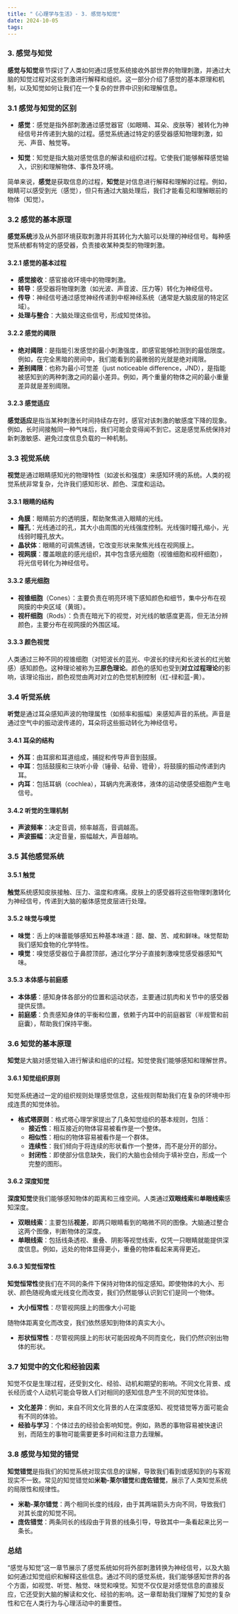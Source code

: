 ```yaml
---
title: "《心理学与生活》- 3. 感觉与知觉"
date: 2024-10-05
tags: 
---
```

### 3. **感觉与知觉**

**感觉与知觉**章节探讨了人类如何通过感觉系统接收外部世界的物理刺激，并通过大脑的知觉过程对这些刺激进行解释和组织。这一部分介绍了感觉的基本原理和机制，以及知觉如何让我们在一个复杂的世界中识别和理解信息。

### 3.1 感觉与知觉的区别

- **感觉**：感觉是指外部刺激通过感觉器官（如眼睛、耳朵、皮肤等）被转化为神经信号并传递到大脑的过程。感觉系统通过特定的感受器感知物理刺激，如光、声音、触觉等。
  
- **知觉**：知觉是指大脑对感觉信息的解读和组织过程。它使我们能够解释感觉输入，识别和理解物体、事件及环境。

简单来说，**感觉**是获取信息的过程，**知觉**是对信息进行解释和理解的过程。例如，眼睛可以感受到光（感觉），但只有通过大脑处理后，我们才能看见和理解眼前的物体（知觉）。

### 3.2 感觉的基本原理

**感觉系统**涉及从外部环境获取刺激并将其转化为大脑可以处理的神经信号。每种感觉系统都有特定的感受器，负责接收某种类型的物理刺激。

#### 3.2.1 感觉的基本过程
- **感觉接收**：感官接收环境中的物理刺激。
- **转导**：感受器将物理刺激（如光波、声音波、压力等）转化为神经信号。
- **传导**：神经信号通过感觉神经传递到中枢神经系统（通常是大脑皮层的特定区域）。
- **处理与整合**：大脑处理这些信号，形成知觉体验。

#### 3.2.2 感觉的阈限
- **绝对阈限**：是指能引发感觉的最小刺激强度，即感官能够检测到的最低限度。例如，在完全黑暗的房间中，我们能看到的最微弱的光就是绝对阈限。
- **差别阈限**：也称为最小可觉差（just noticeable difference，JND），是指能被感知到的两种刺激之间的最小差异。例如，两个重量的物体之间的最小重量差异就是差别阈限。

#### 3.2.3 感觉适应
**感觉适应**是指当某种刺激长时间持续存在时，感官对该刺激的敏感度下降的现象。例如，长时间接触同一种气味后，我们可能会变得闻不到它。这是感觉系统保持对新刺激敏感、避免过度信息负载的一种机制。

### 3.3 视觉系统

**视觉**是通过眼睛感知光的物理特性（如波长和强度）来感知环境的系统。人类的视觉系统非常复杂，允许我们感知形状、颜色、深度和运动。

#### 3.3.1 眼睛的结构
- **角膜**：眼睛前方的透明膜，帮助聚焦进入眼睛的光线。
- **瞳孔**：光线通过的孔，其大小由周围的光线强度控制。光线强时瞳孔缩小，光线弱时瞳孔放大。
- **晶状体**：眼睛的可调焦透镜，它改变形状来聚焦光线在视网膜上。
- **视网膜**：覆盖眼底的感光组织，其中包含感光细胞（视锥细胞和视杆细胞），将光信号转化为神经信号。

#### 3.3.2 感光细胞
- **视锥细胞**（Cones）：主要负责在明亮环境下感知颜色和细节，集中分布在视网膜的中央区域（黄斑）。
- **视杆细胞**（Rods）：负责在暗光下的视觉，对光线的敏感度更高，但无法分辨颜色，主要分布在视网膜的外围区域。

#### 3.3.3 颜色视觉
人类通过三种不同的视锥细胞（对短波长的蓝光、中波长的绿光和长波长的红光敏感）感知颜色。这种理论被称为**三原色理论**。颜色的感知也受到**对立过程理论**的影响，该理论指出，颜色视觉由两对对立的色觉机制控制（红-绿和蓝-黄）。

### 3.4 听觉系统

**听觉**是通过耳朵感知声波的物理属性（如频率和振幅）来感知声音的系统。声音是通过空气中的振动波传递的，耳朵将这些振动转化为神经信号。

#### 3.4.1 耳朵的结构
- **外耳**：由耳廓和耳道组成，捕捉和传导声音到鼓膜。
- **中耳**：包括鼓膜和三块听小骨（锤骨、砧骨、镫骨），将鼓膜的振动传递到内耳。
- **内耳**：包括耳蜗（cochlea），耳蜗内充满液体，液体的运动使感受细胞产生电信号。

#### 3.4.2 听觉的生理机制
- **声波频率**：决定音调，频率越高，音调越高。
- **声波振幅**：决定音量，振幅越大，声音越响。

### 3.5 其他感觉系统

#### 3.5.1 触觉
**触觉**系统感知皮肤接触、压力、温度和疼痛。皮肤上的感受器将这些物理刺激转化为神经信号，传递到大脑的躯体感觉皮层进行处理。

#### 3.5.2 味觉与嗅觉
- **味觉**：舌上的味蕾能够感知五种基本味道：甜、酸、苦、咸和鲜味。味觉帮助我们感知食物的化学特性。
- **嗅觉**：嗅觉感受器位于鼻腔顶部，通过化学分子直接刺激嗅觉感受器感知气味。

#### 3.5.3 本体感与前庭感
- **本体感**：感知身体各部分的位置和运动状态，主要通过肌肉和关节中的感受器提供反馈。
- **前庭感**：负责感知身体的平衡和位置，依赖于内耳中的前庭器官（半规管和前庭囊），帮助我们保持平衡。

### 3.6 知觉的基本原理

**知觉**是大脑对感觉输入进行解读和组织的过程。知觉使我们能够感知和理解世界。

#### 3.6.1 知觉组织原则
知觉系统通过一定的组织规则处理感觉信息，这些规则帮助我们在复杂的环境中形成连贯的知觉体验。

- **格式塔原则**：格式塔心理学家提出了几条知觉组织的基本规则，包括：
  - **接近性**：相互接近的物体容易被看作是一个整体。
  - **相似性**：相似的物体容易被看作是一个群体。
  - **连续性**：我们倾向于将连续的形状看作一个整体，而不是分开的部分。
  - **封闭性**：即使部分信息缺失，我们的大脑也会倾向于填补空白，形成一个完整的图形。

#### 3.6.2 深度知觉
**深度知觉**使我们能够感知物体的距离和三维空间。人类通过**双眼线索**和**单眼线索**感知深度。

- **双眼线索**：主要包括**视差**，即两只眼睛看到的略微不同的图像。大脑通过整合这两个图像，判断物体的深度。
- **单眼线索**：包括线条透视、重叠、阴影等视觉线索，仅凭一只眼睛就能提供深度信息。例如，远处的物体显得更小，重叠的物体看起来离得更近。

#### 3.6.3 知觉恒常性
**知觉恒常性**使我们在不同的条件下保持对物体的恒定感知。即使物体的大小、形状、颜色随视角或光线变化而改变，我们仍然能够认识到它们是同一个物体。

- **大小恒常性**：尽管视网膜上的图像大小可能

随物体距离变化而改变，我们依然感知到物体的真实大小。
- **形状恒常性**：尽管视网膜上的形状可能因视角不同而变化，我们仍然识别出物体的形状。

### 3.7 知觉中的文化和经验因素

知觉不仅是生理过程，还受到文化、经验、动机和期望的影响。不同文化背景、成长经历或个人动机可能会导致人们对相同的感知信息产生不同的知觉体验。

- **文化差异**：例如，来自不同文化背景的人在深度感知、视觉错觉等方面可能会有不同的体验。
- **经验与学习**：个体过去的经验会影响知觉。例如，熟悉的事物容易被快速识别，而陌生的事物可能需要更多时间和注意力去理解。

### 3.8 感觉与知觉的错觉

**知觉错觉**是指我们的知觉系统对现实信息的误解，导致我们看到或感知到的与客观现实不一致。常见的知觉错觉如**米勒-莱尔错觉**和**庞佐错觉**，展示了人类知觉系统的局限性和规律性。

- **米勒-莱尔错觉**：两个相同长度的线段，由于其两端箭头方向不同，导致我们对其长度的知觉不同。
- **庞佐错觉**：两条同长的线段由于背景的线条引导，导致其中一条看起来比另一条长。

### 总结

“感觉与知觉”这一章节展示了感觉系统如何将外部刺激转换为神经信号，以及大脑如何通过知觉组织和解释这些信息。通过不同的感觉系统，我们能够感知世界的各个方面，如视觉、听觉、触觉、味觉和嗅觉。知觉不仅仅是对感觉信息的直接反应，它还受到大脑的解读和文化、经验的影响。这一章帮助我们理解了知觉的复杂性和它在人类行为与心理活动中的重要性。